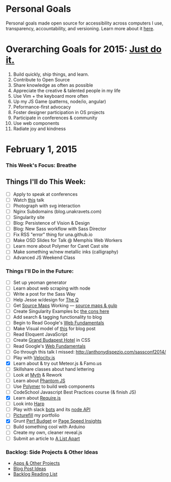 Personal Goals
==============

Personal goals made open source for accessibility across computers I use, transparency, accountability, and versioning. Learn more about it [here](http://una.github.io/personal-goals-guide/).

# Overarching Goals for 2015: [Just do it.](http://una.github.io/2015-resolutions/)
1. Build quickly, ship things, and learn.
2. Contribute to Open Source
3. Share knowledge as often as possible
4. Appreciate the creative & talented people in my life
5. Use Vim + the keyboard more often
6. Up my JS Game (patterns, node/io, angular)
7. Peformance-first advocacy
8. Foster designer participation in OS projects
9. Participate in conferences & community
10. Use web components
11. Radiate joy and kindness

# February 1, 2015

### This Week's Focus: Breathe

## Things I'll do This Week:
- [ ] Apply to speak at conferences
- [ ] Watch [this](https://www.youtube.com/watch?v=ji5_MqicxSo#t=239) talk
- [ ] Photograph with svg interaction
- [ ] Nginx Subdomains (blog.unakravets.com)
- [ ] Singularity site
- [ ] Blog: Persistence of Vision & Design
- [ ] Blog: New Sass workflow with Sass Director
- [ ] Fix RSS "error" thing for una.github.io
- [ ] Make OSD Slides for Talk @ Memphis Web Workers
- [ ] Learn more about Polymer for Caret Cast site
- [ ] Make something w/new metallic inks (calligraphy)
- [ ] Advanced JS Weekend Class

### Things I'll Do in the Future:
- [ ] Set up yeoman generator
- [ ] Learn about web scraping with node
- [ ] Write a post for the Sass Way
- [ ] Help Jesse w/design for [The Q](http://the--q.herokuapp.com/jshawl/css)
- [ ] Get [Source Maps](http://www.sitepoint.com/using-source-maps-debug-sass-chrome/) Working &mdash; [source maps & gulp](https://github.com/floridoo/gulp-sourcemaps)
- [ ] Create Singularity Examples bc [the cons here](http://web-design-weekly.com/2014/04/06/grid-frameworks-sass/)
- [ ] Add search & tagging functionality to blog
- [ ] Begin to Read Google's [Web Fundamentals](https://developers.google.com/web/fundamentals/)
- [ ] Make Visual model of [this](http://ilikekillnerds.com/2014/07/what-a-front-end-developer-workflow-looks-like-in-20142015/) for blog post
- [ ] Read Eloquent JavaScript
- [ ] Create [Grand Budapest Hotel](https://www.behance.net/gallery/16495771/The-Grand-Budapest-Hotel-Flat) in CSS
- [ ] Read Google's [Web Fundamentals](https://developers.google.com/web/fundamentals/)
- [ ] Go through this talk I missed: http://anthonydispezio.com/sassconf2014/
- [ ] Play with [Velocity.js](http://www.smashingmagazine.com/2014/06/18/faster-ui-animations-with-velocity-js/)
- [x] Learn about & try out Meteor.js & Famo.us
- [ ] Skillshare classes about hand lettering
- [ ] Look at [Myth](http://www.myth.io/) & Rework
- [ ] Learn about [Phantom JS](http://phantomjs.org/)
- [ ] Use [Polymer](https://www.polymer-project.org/) to build web components
- [ ] CodeSchool Javascript Best Practices course (& finish JS)
- [x] Learn about [Require.js](http://requirejs.org/)
- [ ] Look into [Harp](http://harpjs.com/)
- [ ] Play with slack [bots](https://api.slack.com/bot-users) and its [node API](https://github.com/slackhq/node-slack-client)
- [ ] [Picturefill](http://scottjehl.github.io/picturefill/) my portfolio
- [x] Grunt [Perf Budget](https://www.npmjs.com/package/grunt-perfbudget) or [Page Speed Insights](https://www.npmjs.com/package/psi)
- [ ] Build something cool with Arduino
- [ ] Create my own, cleaner reveal.js
- [ ] Submit an article to [A List Apart](http://alistapart.com/about/contribute)

### Backlog: Side Projects & Other Ideas
- [Apps & Other Projects](https://github.com/una/personal-goals/tree/master/ideas/app-ideas.md)
- [Blog Post Ideas](https://github.com/una/personal-goals/blob/master/blog-posts/blog-ideas.md)
- [Backlog Reading List](https://github.com/una/personal-goals/tree/master/content-list)

